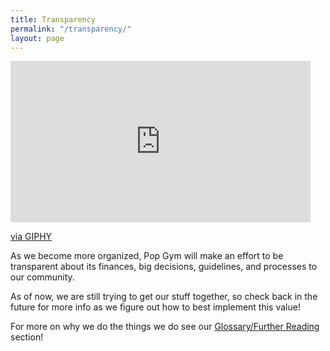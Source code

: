 ```yaml
---
title: Transparency
permalink: "/transparency/"
layout: page
---
```


<iframe src="https://giphy.com/embed/2L3tQXMkpw5GM" width="480" height="258" frameBorder="0" class="giphy-embed" allowFullScreen></iframe><p><a href="https://giphy.com/gifs/invisible-2L3tQXMkpw5GM">via GIPHY</a></p>

As we become more organized, Pop Gym will make an effort to be transparent about its finances, big decisions, guidelines, and processes to our community.

As of now, we are still trying to get our stuff together, so check back in the future for more info as we figure out
how to best implement this value!

For more on why we do the things we do see our [Glossary/Further Reading](gloss.md) section!
